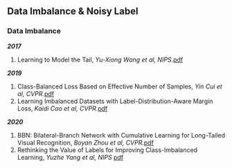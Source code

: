 ## Data Imbalance & Noisy Label

### Data Imbalance

***2017***
1. Learning to Model the Tail, *Yu-Xiong Wang et al, NIPS*.[pdf](https://papers.nips.cc/paper/2017/file/147ebe637038ca50a1265abac8dea181-Paper.pdf)

***2019***
1. Class-Balanced Loss Based on Effective Number of Samples, *Yin Cui et al, CVPR*.[pdf](https://openaccess.thecvf.com/content_CVPR_2019/papers/Cui_Class-Balanced_Loss_Based_on_Effective_Number_of_Samples_CVPR_2019_paper.pdf)
1. Learning Imbalanced Datasets with Label-Distribution-Aware Margin Loss, *Kaidi Cao et al, CVPR*.[pdf](https://papers.nips.cc/paper/2019/file/621461af90cadfdaf0e8d4cc25129f91-Paper.pdf)

***2020***
1. BBN: Bilateral-Branch Network with Cumulative Learning for Long-Tailed Visual Recognition, *Boyan Zhou et al, CVPR*.[pdf](https://arxiv.org/pdf/1912.02413.pdf)
1. Rethinking the Value of Labels for Improving Class-Imbalanced Learning, *Yuzhe Yang et al, NIPS* [pdf](https://arxiv.org/pdf/2006.07529.pdf)
